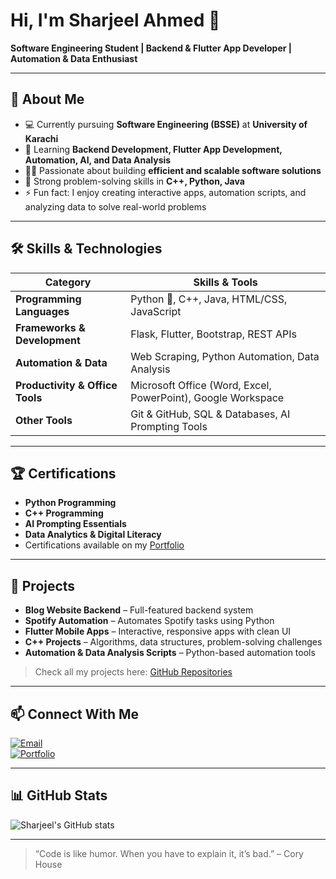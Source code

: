 # Hi, I'm Sharjeel Ahmed 👋

**Software Engineering Student | Backend & Flutter App Developer | Automation & Data Enthusiast**

---

## 🚀 About Me
- 💻 Currently pursuing **Software Engineering (BSSE)** at **University of Karachi**  
- 🌱 Learning **Backend Development, Flutter App Development, Automation, AI, and Data Analysis**  
- 👨‍💻 Passionate about building **efficient and scalable software solutions**  
- 🎯 Strong problem-solving skills in **C++, Python, Java**  
- ⚡ Fun fact: I enjoy creating interactive apps, automation scripts, and analyzing data to solve real-world problems

---

## 🛠️ Skills & Technologies

| Category | Skills & Tools |
|----------|----------------|
| **Programming Languages** | Python 🐍, C++, Java, HTML/CSS, JavaScript |
| **Frameworks & Development** | Flask, Flutter, Bootstrap, REST APIs |
| **Automation & Data** | Web Scraping, Python Automation, Data Analysis |
| **Productivity & Office Tools** | Microsoft Office (Word, Excel, PowerPoint), Google Workspace |
| **Other Tools** | Git & GitHub, SQL & Databases, AI Prompting Tools |

---

## 🏆 Certifications
- **Python Programming**  
- **C++ Programming**  
- **AI Prompting Essentials**  
- **Data Analytics & Digital Literacy**  
- Certifications available on my [Portfolio](https://sharjeelahmed19.pythonanywhere.com/)

---

## 🌟 Projects
- **Blog Website Backend** – Full-featured backend system  
- **Spotify Automation** – Automates Spotify tasks using Python  
- **Flutter Mobile Apps** – Interactive, responsive apps with clean UI  
- **C++ Projects** – Algorithms, data structures, problem-solving challenges  
- **Automation & Data Analysis Scripts** – Python-based automation tools  

> Check all my projects here: [GitHub Repositories](https://github.com/Sharjeel1906?tab=repositories)

---

## 📫 Connect With Me
[![Email](https://img.shields.io/badge/Email-D14836?style=for-the-badge&logo=gmail&logoColor=white)](mailto:sharjeel@example.com)  
[![Portfolio](https://img.shields.io/badge/Portfolio-000000?style=for-the-badge&logo=about.me&logoColor=white)](https://sharjeelahmed19.pythonanywhere.com/)

---

## 📊 GitHub Stats
![Sharjeel's GitHub stats](https://github-readme-stats.vercel.app/api?username=Sharjeel1906&show_icons=true&theme=radical&count_private=true)

---

> “Code is like humor. When you have to explain it, it’s bad.” – Cory House
